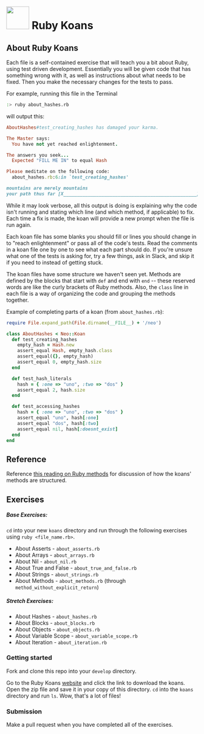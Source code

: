 # <img src="https://cloud.githubusercontent.com/assets/7833470/10899314/63829980-8188-11e5-8cdd-4ded5bcb6e36.png" height="60"> Ruby Koans

## About Ruby Koans

Each file is a self-contained exercise that will teach you a bit about Ruby, using test driven development. Essentially you will be given code that has something wrong with it, as well as instructions about what needs to be fixed. Then you make the necessary changes for the tests to pass.

For example, running this file in the Terminal
```bash
:> ruby about_hashes.rb
```
will output this:
```ruby
AboutHashes#test_creating_hashes has damaged your karma.

The Master says:
  You have not yet reached enlightenment.

The answers you seek...
  Expected "FILL ME IN" to equal Hash

Please meditate on the following code:
  about_hashes.rb:6:in `test_creating_hashes'

mountains are merely mountains
your path thus far [X_________________________________________________] 0/12
```

While it may look verbose, all this output is doing is explaining why the code isn't running and stating which line (and which method, if applicable) to fix. Each time a fix is made, the koan will provide a new prompt when the file is run again.

Each koan file has some blanks you should fill or lines you should change in to "reach enlightenment" or pass all of the code's tests.  Read the comments in a koan file one by one to see what each part should do. If you're unsure what one of the tests is asking for, try a few things, ask in Slack, and skip it if you need to instead of getting stuck.

The koan files have some structure we haven't seen yet. Methods are defined by the blocks that start with `def` and end with `end` -- these reserved words are like the curly brackets of Ruby methods. Also, the `class` line in each file is a way of organizing the code and grouping the methods together.


Example of completing parts of a koan (from `about_hashes.rb`):

```ruby
require File.expand_path(File.dirname(__FILE__) + '/neo')

class AboutHashes < Neo::Koan
  def test_creating_hashes
    empty_hash = Hash.new
    assert_equal Hash, empty_hash.class
    assert_equal({}, empty_hash)
    assert_equal 0, empty_hash.size
  end

  def test_hash_literals
    hash = { :one => "uno", :two => "dos" }
    assert_equal 2, hash.size
  end

  def test_accessing_hashes
    hash = { :one => "uno", :two => "dos" }
    assert_equal "uno", hash[:one]
    assert_equal "dos", hash[:two]
    assert_equal nil, hash[:doesnt_exist]
  end
end
```

## Reference		

Reference <a href="http://ploos.io/ruby-koans-companion-part-10-about_methods-rb/" target="_blank">this reading on Ruby methods</a> for discussion of how the koans' methods are structured.

## Exercises

##### Base Exercises:

`cd` into your new `koans` directory and run through the following exercises using `ruby <file_name.rb>`.

- About Asserts - `about_asserts.rb`
- About Arrays - `about_arrays.rb`
- About Nil - `about_nil.rb`
- About True and False - `about_true_and_false.rb`
- About Strings - `about_strings.rb`
- About Methods - `about_methods.rb` (through `method_without_explicit_return`)

##### Stretch Exercises:

- About Hashes - `about_hashes.rb`
- About Blocks - `about_blocks.rb`
- About Objects - `about_objects.rb`
- About Variable Scope - `about_variable_scope.rb`
- About Iteration - `about_iteration.rb`

### Getting started

Fork and clone this repo into your `develop` directory.

Go to the Ruby Koans <a href="http://rubykoans.com/" target="_blank">website</a> and click the link to download the koans. Open the zip file and save it in your copy of this directory. `cd` into the `koans` directory and run `ls`. Wow, that's a lot of files!

### Submission

Make a pull request when you have completed all of the exercises.

